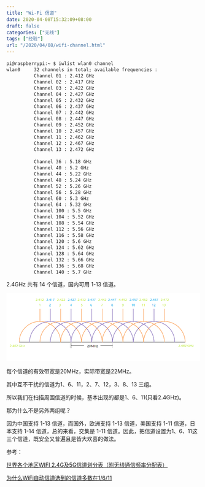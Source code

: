 ```yaml
---
title: "Wi-Fi 信道"
date: 2020-04-08T15:32:09+08:00
draft: false
categories: ["无线"]
tags: ["经验"]
url: "/2020/04/08/wifi-channel.html"
---
```


```
pi@raspberrypi:~ $ iwlist wlan0 channel
wlan0     32 channels in total; available frequencies :
          Channel 01 : 2.412 GHz
          Channel 02 : 2.417 GHz
          Channel 03 : 2.422 GHz
          Channel 04 : 2.427 GHz
          Channel 05 : 2.432 GHz
          Channel 06 : 2.437 GHz
          Channel 07 : 2.442 GHz
          Channel 08 : 2.447 GHz
          Channel 09 : 2.452 GHz
          Channel 10 : 2.457 GHz
          Channel 11 : 2.462 GHz
          Channel 12 : 2.467 GHz
          Channel 13 : 2.472 GHz
          
          Channel 36 : 5.18 GHz
          Channel 40 : 5.2 GHz
          Channel 44 : 5.22 GHz
          Channel 48 : 5.24 GHz
          Channel 52 : 5.26 GHz
          Channel 56 : 5.28 GHz
          Channel 60 : 5.3 GHz
          Channel 64 : 5.32 GHz
          Channel 100 : 5.5 GHz
          Channel 104 : 5.52 GHz
          Channel 108 : 5.54 GHz
          Channel 112 : 5.56 GHz
          Channel 116 : 5.58 GHz
          Channel 120 : 5.6 GHz
          Channel 124 : 5.62 GHz
          Channel 128 : 5.64 GHz
          Channel 132 : 5.66 GHz
          Channel 136 : 5.68 GHz
          Channel 140 : 5.7 GHz
```

2.4GHz 共有 14 个信道，国内可用 1-13 信道。

![Wi-Fi信道](/images/Wi-Fi信道.png) 

每个信道的有效带宽是20MHz，实际带宽是22MHz。

其中互不干扰的信道为1、6、11，2、7、12，3、8、13 三组。

所以我们在扫描周围信道的时候，基本出现的都是1、6、11(只看2.4GHz)。

那为什么不是另外两组呢？

因为中国支持 1-13 信道，而国外，欧洲支持 1-13 信道，美国支持 1-11 信道，日本支持 1-14 信道，总的来看，交集是 1-11 信道。因此，把信道设置为1、6、11这三个信道，既安全又普遍且是皆大欢喜的做法。



参考：

[世界各个地区WIFI 2.4G及5G信道划分表（附无线通信频率分配表）](https://blog.csdn.net/dxpqxb/article/details/80969760)

[为什么WiFi自动信道选到的信道多数在1/6/11](https://blog.csdn.net/linuxjourney/article/details/39828553?depth_1-utm_source=distribute.pc_relevant.none-task-blog-BlogCommendFromMachineLearnPai2-2&utm_source=distribute.pc_relevant.none-task-blog-BlogCommendFromMachineLearnPai2-2)